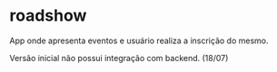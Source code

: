 # roadshow
App onde apresenta eventos e usuário realiza a inscrição do mesmo.

Versão inicial não possui integração com backend. (18/07)
